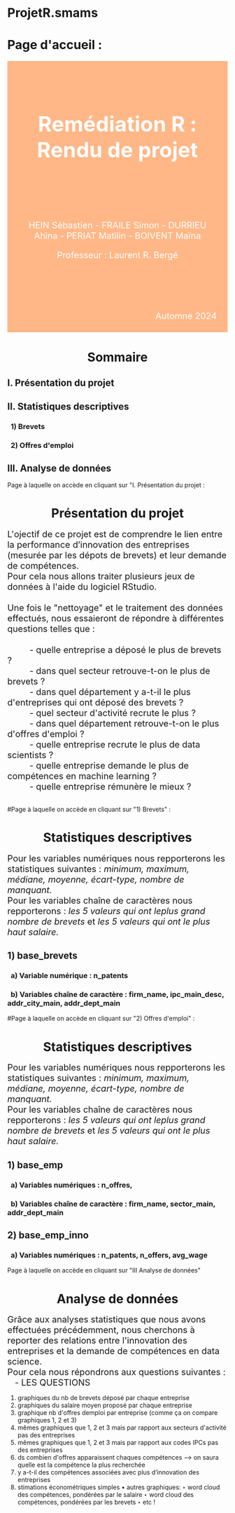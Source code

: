 # ProjetR.smams
# Page d'accueil  : 
<div style="background-color: #ffb787; margin-top: 20px; padding: 20px; position: relative;">
    <p>&nbsp;</p> <!-- Un espace vide -->
    <p>&nbsp;</p> <!-- Un espace vide -->
    <p style="color:#FFF; background:#ffb787; padding:12px; font-size:20px; font-style:italic; text-align:center;">
        <span style="font-size:48px; font-style:normal;"><b>Remédiation R : Rendu de projet</b></span><br>
    </p>
    <p>&nbsp;</p> <!-- Un espace vide -->
    <p>&nbsp;</p> <!-- Un espace vide -->
    <p>&nbsp;</p> <!-- Un espace vide --> 
    <!-- Centrer les prénoms -->
    <p style="width:100%; text-align:center; font-size:20px; color:#FFF;">HEIN Sébastien - FRAILE Simon - DURRIEU Ahina - PERIAT Matilin - BOIVENT Maïna</p>
    <p style="width:100%; text-align:center; font-size:20px; color:#FFF;">Professeur : Laurent R. Bergé</p>
    <p>&nbsp;</p> <!-- Un espace vide -->
    <p>&nbsp;</p> <!-- Un espace vide -->
    <p>&nbsp;</p> <!-- Un espace vide -->
    <p>&nbsp;</p> <!-- Un espace vide -->
    <span style="position: absolute; bottom: 25px; right: 25px; font-size:20px; color:#FFF;">Automne 2024</span>
</div>

# $$\text{Sommaire}$$
## I. Présentation du projet
## II. Statistiques descriptives
### &nbsp;&nbsp;1) Brevets
### &nbsp;&nbsp;2) Offres d'emploi
## III. Analyse de données

Page à laquelle on accède en cliquant sur "I. Présentation du projet : 
# $$\text{Présentation du projet}$$
<span style="font-size: 20px;">L'ojectif de ce projet est de comprendre le lien entre la performance d’innovation des entreprises (mesurée par les dépots de brevets) et leur demande de compétences.<br>
Pour cela nous allons traiter plusieurs jeux de données à l'aide du logiciel RStudio. <br><br>
Une fois le "nettoyage" et le traitement des données effectués, nous essaieront de répondre à différentes questions telles que : <br><br>
&nbsp;&nbsp;&nbsp;&nbsp;&nbsp;&nbsp;&nbsp;&nbsp; - quelle entreprise a déposé le plus de brevets ? <br>
&nbsp;&nbsp;&nbsp;&nbsp;&nbsp;&nbsp;&nbsp;&nbsp; - dans quel secteur retrouve-t-on le plus de brevets ? <br>
&nbsp;&nbsp;&nbsp;&nbsp;&nbsp;&nbsp;&nbsp;&nbsp; - dans quel département y a-t-il le plus d'entreprises qui ont déposé des brevets ? <br>
&nbsp;&nbsp;&nbsp;&nbsp;&nbsp;&nbsp;&nbsp;&nbsp; - quel secteur d'activité recrute le plus ? <br>
&nbsp;&nbsp;&nbsp;&nbsp;&nbsp;&nbsp;&nbsp;&nbsp; - dans quel département retrouve-t-on le plus d'offres d'emploi ? <br>
&nbsp;&nbsp;&nbsp;&nbsp;&nbsp;&nbsp;&nbsp;&nbsp; - quelle entreprise recrute le plus de data scientists ? <br>
&nbsp;&nbsp;&nbsp;&nbsp;&nbsp;&nbsp;&nbsp;&nbsp; - quelle entreprise demande le plus de compétences en machine learning ? <br>
&nbsp;&nbsp;&nbsp;&nbsp;&nbsp;&nbsp;&nbsp;&nbsp; - quelle entreprise rémunère le mieux ? <br>
</i></span><br>

#Page à laquelle on accède en cliquant sur "1) Brevets" : 
# $$\text{Statistiques descriptives}$$

<span style="font-size: 20px;">Pour les variables numériques nous repporterons les statistiques suivantes : <i>minimum, maximum, médiane, moyenne, écart-type, nombre de manquant. </i></span><br>
<span style="font-size: 20px;">Pour les variables chaîne de caractères nous repporterons : <i> les 5 valeurs qui ont leplus grand nombre de brevets </i> et <i> les 5 valeurs qui ont le plus haut salaire.</i></span>

## 1) base_brevets
### &nbsp;&nbsp;a) Variable numérique : n_patents
### &nbsp;&nbsp;b) Variables chaîne de caractère : firm_name, ipc_main_desc, addr_city_main, addr_dept_main


#Page à laquelle on accède en cliquant sur "2) Offres d'emploi" : 
# $$\text{Statistiques descriptives}$$

<span style="font-size: 20px;">Pour les variables numériques nous repporterons les statistiques suivantes : <i>minimum, maximum, médiane, moyenne, écart-type, nombre de manquant. </i></span><br>
<span style="font-size: 20px;">Pour les variables chaîne de caractères nous repporterons : <i> les 5 valeurs qui ont leplus grand nombre de brevets </i> et <i> les 5 valeurs qui ont le plus haut salaire.</i></span>


## 1) base_emp
### &nbsp;&nbsp;a) Variables numériques : n_offres, 
### &nbsp;&nbsp;b) Variables chaîne de caractère : firm_name, sector_main, addr_dept_main 

## 2) base_emp_inno
### &nbsp;&nbsp;a) Variables numériques : n_patents, n_offers, avg_wage 

Page à laquelle on accède en cliquant sur "III Analyse de données"
# $$\text{Analyse de données}$$
<span style="font-size: 20px;">Grâce aux analyses statistiques que nous avons effectuées précédemment, nous cherchons à reporter des relations entre l'innovation des entreprises et la demande de compétences en data science.<br>
Pour cela nous répondrons aux questions suivantes : <br>
&nbsp;&nbsp; - LES QUESTIONS
</span><br>

1) graphiques du nb de brevets déposé par chaque entreprise
2) graphiques du salaire moyen proposé par chaque entreprise 
3) graphique nb d'offres demploi par entreprise (comme ça on compare graphiques 1, 2 et 3)
4) mêmes graphiques que 1, 2 et 3 mais par rapport aux secteurs d'activité pas des entreprises
5) mêmes graphiques que 1, 2 et 3 mais par rapport aux codes IPCs pas des entreprises
6) ds combien d'offres apparaissent chaques compétences --> on saura quelle est la compétence la plus recherchée
7) y a-t-il des compétences associées avec plus d’innovation des entreprises
8) stimations économétriques simples
• autres graphiques:
‣ word cloud des compétences, pondérées par le salaire
‣ word cloud des compétences, pondérées par les brevets
‣ etc !








